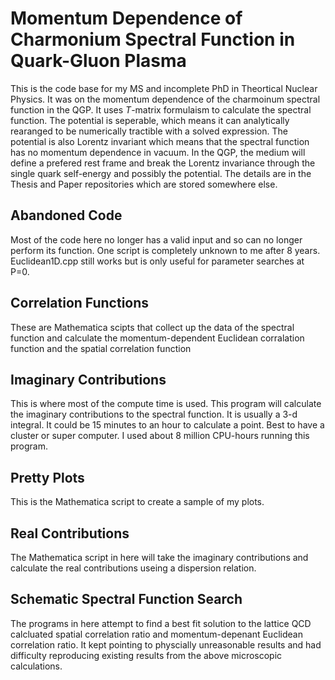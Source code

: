 # Momentum Dependence of Charmonium Spectral Function in Quark-Gluon Plasma

This is the code base for my MS and incomplete PhD in Theortical Nuclear Physics. It was on the momentum dependence of the charmoinum spectral function in the QGP. It uses _T_-matrix formulaism to calculate the spectral function. The potential is seperable, which means it can analytically rearanged to be numerically tractible with a solved expression. The potential is also Lorentz invariant which means that the spectral function has no momentum dependence in vacuum. In the QGP, the medium will define a prefered rest frame and break the Lorentz invariance through the single quark self-energy and possibly the potential. The details are in the Thesis and Paper repositories which are stored somewhere else.

## Abandoned Code

Most of the code here no longer has a valid input and so can no longer perform its function. One script is completely unknown to me after 8 years. Euclidean1D.cpp still works but is only useful for parameter searches at P=0.

## Correlation Functions

These are Mathematica scipts that collect up the data of the spectral function and calculate the momentum-dependent Euclidean corralation function and the spatial correlation function

## Imaginary Contributions

This is where most of the compute time is used. This program will calculate the imaginary contributions to the spectral function. It is usually a 3-d integral. It could be 15 minutes to an hour to calculate a point. Best to have a cluster or super computer. I used about 8 million CPU-hours running this program.

## Pretty Plots

This is the Mathematica script to create a sample of my plots.

## Real Contributions

The Mathematica script in here will take the imaginary contributions and calculate the real contributions useing a dispersion relation.

## Schematic Spectral Function Search

The programs in here attempt to find a best fit solution to the lattice QCD calcluated spatial correlation ratio and momentum-depenant Euclidean correlation ratio. It kept pointing to physcially unreasonable results and had difficulty reproducing existing results from the above microscopic calculations.
